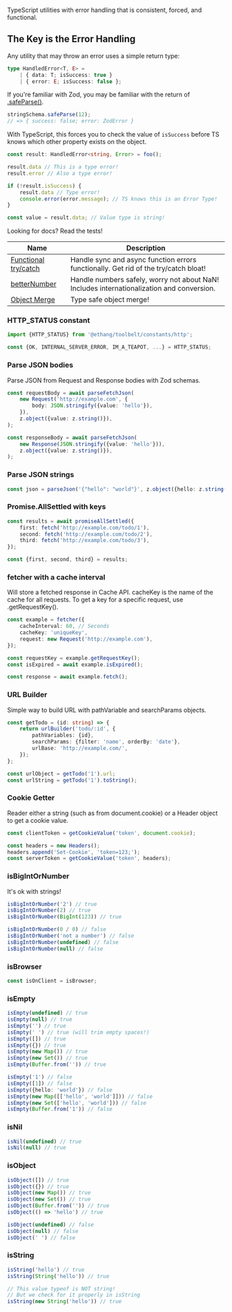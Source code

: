 TypeScript utilities with error handling that is consistent, forced, and functional.

## The Key is the Error Handling

Any utility that may throw an error uses a simple return type:

```ts
type HandledError<T, E> =
    | { data: T; isSuccess: true }
    | { error: E; isSuccess: false };
```

If you're familiar with Zod, you may be familiar with the return of [.safeParse()](https://zod.dev/?id=safeparse).

```ts
stringSchema.safeParse(12);
// => { success: false; error: ZodError }
```

With TypeScript, this forces you to check the value of `isSuccess` before TS knows which other property exists on the
object.

```ts
const result: HandledError<string, Error> = foo();

result.data // This is a type error!
result.error // Also a type error!

if (!result.isSuccess) {
    result.data // Type error!
    console.error(error.message); // TS knows this is an Error Type!
}

const value = result.data; // Value type is string!
```

Looking for docs? Read the tests!

| Name                                                         | Description                                                                               | 
|--------------------------------------------------------------|-------------------------------------------------------------------------------------------|
| [Functional try/catch](./tests/functional/try-catch.test.ts) | Handle sync and async function errors functionally. Get rid of the try/catch bloat!       | 
| [betterNumber](./tests/number/number.test.ts)                | Handle numbers safely, worry not about NaN! Includes internationalization and conversion. |
| [Object Merge](./tests/object/merge.test.ts)                 | Type safe object merge!                                                                   |

### HTTP_STATUS constant

```ts
import {HTTP_STATUS} from '@ethang/toolbelt/constants/http';

const {OK, INTERNAL_SERVER_ERROR, IM_A_TEAPOT, ...} = HTTP_STATUS;
```

### Parse JSON bodies

Parse JSON from Request and Response bodies with Zod schemas.

```ts
const requestBody = await parseFetchJson(
    new Request('http://example.com', {
        body: JSON.stringify({value: 'hello'}),
    }),
    z.object({value: z.string()}),
);

const responseBody = await parseFetchJson(
    new Response(JSON.stringify({value: 'hello'})),
    z.object({value: z.string()}),
);
```

### Parse JSON strings

```ts
const json = parseJson('{"hello": "world"}', z.object({hello: z.string()}));
```

### Promise.AllSettled with keys

```ts
const results = await promiseAllSettled({
    first: fetch('http://example.com/todo/1'),
    second: fetch('http://example.com/todo/2'),
    third: fetch('http://example.com/todo/3'),
});

const {first, second, third} = results;
```

### fetcher with a cache interval

Will store a fetched response in Cache API.
cacheKey is the name of the cache for all requests.
To get a key for a specific request, use .getRequestKey().

```ts
const example = fetcher({
    cacheInterval: 60, // Seconds
    cacheKey: 'uniqueKey',
    request: new Request('http://example.com'),
});

const requestKey = example.getRequestKey();
const isExpired = await example.isExpired();

const response = await example.fetch();
```

### URL Builder

Simple way to build URL with pathVariable and searchParams objects.

```ts
const getTodo = (id: string) => {
    return urlBuilder('todo/:id', {
        pathVariables: {id},
        searchParams: {filter: 'name', orderBy: 'date'},
        urlBase: 'http://example.com/',
    });
};

const urlObject = getTodo('1').url;
const urlString = getTodo('1').toString();
```

### Cookie Getter

Reader either a string (such as from document.cookie) or a Header object to get a cookie value.

```ts
const clientToken = getCookieValue('token', document.cookie);

const headers = new Headers();
headers.append('Set-Cookie', 'token=123;');
const serverToken = getCookieValue('token', headers);
```

### isBigIntOrNumber

It's ok with strings!

```ts
isBigIntOrNumber('2') // true
isBigIntOrNumber(2) // true
isBigIntOrNumber(BigInt(123)) // true

isBigIntOrNumber(0 / 0) // false
isBigIntOrNumber('not a number') // false
isBigIntOrNumber(undefined) // false
isBigIntOrNumber(null) // false
```

### isBrowser

```ts
const isOnClient = isBrowser;
```

### isEmpty

```ts
isEmpty(undefined) // true
isEmpty(null) // true
isEmpty('') // true
isEmpty(' ') // true (will trim empty spaces!)
isEmpty([]) // true
isEmpty({}) // true
isEmpty(new Map()) // true
isEmpty(new Set()) // true
isEmpty(Buffer.from('')) // true

isEmpty('1') // false
isEmpty([1]) // false
isEmpty({hello: 'world'}) // false
isEmpty(new Map([['hello', 'world']])) // false
isEmpty(new Set(['hello', 'world'])) // false
isEmpty(Buffer.from('1')) // false
```

### isNil

```ts
isNil(undefined) // true
isNil(null) // true
```

### isObject

```ts
isObject([]) // true
isObject({}) // true
isObject(new Map()) // true
isObject(new Set()) // true
isObject(Buffer.from('')) // true
isObject(() => 'hello') // true

isObject(undefined) // false
isObject(null) // false
isObject(' ') // false
```

### isString

```ts
isString('hello') // true
isString(String('hello')) // true

// This value typeof is NOT string! 
// But we check for it properly in isString
isString(new String('hello')) // true
```
